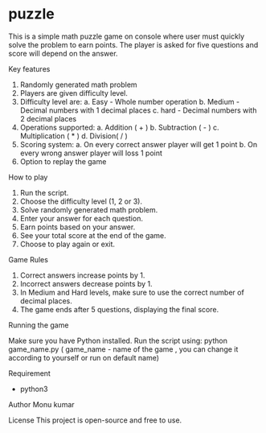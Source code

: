 # puzzle
This is a simple math puzzle game on console where user must quickly solve the problem to earn points.
The player is asked for five questions and score will depend on the answer.


Key features

1. Randomly generated math problem
2. Players are given difficulty level.
3. Difficulty level are:
    a. Easy - Whole number operation
    b. Medium - Decimal numbers with 1 decimal places
    c. hard - Decimal numbers with 2 decimal places
4. Operations supported:
    a. Addition ( + )
    b. Subtraction ( - )
    c. Multiplication ( * )
    d. Division( / )
5. Scoring system:
    a. On every correct answer player will get 1 point
    b. On every wrong answer player will loss 1 point
6. Option to replay the game


How to play

1. Run the script.
2. Choose the difficulty level (1, 2 or 3).
3. Solve randomly generated math problem.
4. Enter your answer for each question.
5. Earn points based on your answer.
6. See your total score at the end of the game.
7. Choose to play again or exit.


Game Rules

1. Correct answers increase points by 1.
2. Incorrect answers decrease points by 1.
3. In Medium and Hard levels, make sure to use the correct number of decimal places.
4. The game ends after 5 questions, displaying the final score.


Running the game

Make sure you have Python installed. Run the script using:
python game_name.py     ( game_name - name of the game , you can change it according to yourself or run on default name)


Requirement

- python3


Author
Monu kumar


License
This project is open-source and free to use.